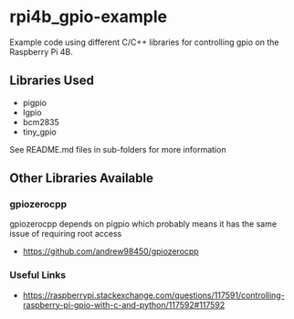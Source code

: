 # rpi4b_gpio-example

Example code using different C/C++ libraries for controlling gpio on the Raspberry Pi 4B.

## Libraries Used
- pigpio
- lgpio
- bcm2835
- tiny_gpio

See README.md files in sub-folders for more information

## Other Libraries Available
### gpiozerocpp
gpiozerocpp depends on pigpio which probably means it has the same issue of requiring root access
- https://github.com/andrew98450/gpiozerocpp


### Useful Links
- https://raspberrypi.stackexchange.com/questions/117591/controlling-raspberry-pi-gpio-with-c-and-python/117592#117592
